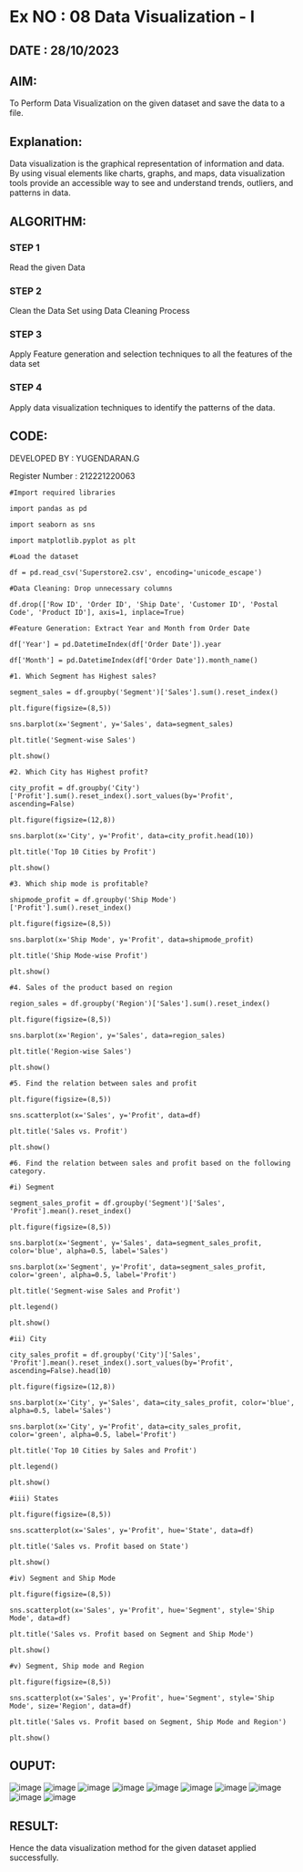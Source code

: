 # Ex NO : 08  Data Visualization - I

## DATE :  28/10/2023

## AIM:
To Perform Data Visualization on the given dataset and save the data to a file.

## Explanation:
Data visualization is the graphical representation of information and data. By using visual elements like charts, graphs, and maps, data visualization tools provide an accessible way to see and understand trends, outliers, and patterns in data.

## ALGORITHM:

### STEP 1
Read the given Data

### STEP 2
Clean the Data Set using Data Cleaning Process

### STEP 3
Apply Feature generation and selection techniques to all the features of the data set

### STEP 4
Apply data visualization techniques to identify the patterns of the data.

## CODE:

DEVELOPED BY : YUGENDARAN.G

Register Number : 212221220063
```
#Import required libraries

import pandas as pd

import seaborn as sns

import matplotlib.pyplot as plt

#Load the dataset

df = pd.read_csv('Superstore2.csv', encoding='unicode_escape')

#Data Cleaning: Drop unnecessary columns

df.drop(['Row ID', 'Order ID', 'Ship Date', 'Customer ID', 'Postal Code', 'Product ID'], axis=1, inplace=True)

#Feature Generation: Extract Year and Month from Order Date

df['Year'] = pd.DatetimeIndex(df['Order Date']).year

df['Month'] = pd.DatetimeIndex(df['Order Date']).month_name()

#1. Which Segment has Highest sales?

segment_sales = df.groupby('Segment')['Sales'].sum().reset_index()

plt.figure(figsize=(8,5))

sns.barplot(x='Segment', y='Sales', data=segment_sales)

plt.title('Segment-wise Sales')

plt.show()

#2. Which City has Highest profit?

city_profit = df.groupby('City')['Profit'].sum().reset_index().sort_values(by='Profit', ascending=False)

plt.figure(figsize=(12,8))

sns.barplot(x='City', y='Profit', data=city_profit.head(10))

plt.title('Top 10 Cities by Profit')

plt.show()

#3. Which ship mode is profitable?

shipmode_profit = df.groupby('Ship Mode')['Profit'].sum().reset_index()

plt.figure(figsize=(8,5))

sns.barplot(x='Ship Mode', y='Profit', data=shipmode_profit)

plt.title('Ship Mode-wise Profit')

plt.show()

#4. Sales of the product based on region

region_sales = df.groupby('Region')['Sales'].sum().reset_index()

plt.figure(figsize=(8,5))

sns.barplot(x='Region', y='Sales', data=region_sales)

plt.title('Region-wise Sales')

plt.show()

#5. Find the relation between sales and profit

plt.figure(figsize=(8,5))

sns.scatterplot(x='Sales', y='Profit', data=df)

plt.title('Sales vs. Profit')

plt.show()

#6. Find the relation between sales and profit based on the following category.

#i) Segment

segment_sales_profit = df.groupby('Segment')['Sales', 'Profit'].mean().reset_index()

plt.figure(figsize=(8,5))

sns.barplot(x='Segment', y='Sales', data=segment_sales_profit, color='blue', alpha=0.5, label='Sales')

sns.barplot(x='Segment', y='Profit', data=segment_sales_profit, color='green', alpha=0.5, label='Profit')

plt.title('Segment-wise Sales and Profit')

plt.legend()

plt.show()

#ii) City

city_sales_profit = df.groupby('City')['Sales', 'Profit'].mean().reset_index().sort_values(by='Profit', ascending=False).head(10)

plt.figure(figsize=(12,8))

sns.barplot(x='City', y='Sales', data=city_sales_profit, color='blue', alpha=0.5, label='Sales')

sns.barplot(x='City', y='Profit', data=city_sales_profit, color='green', alpha=0.5, label='Profit')

plt.title('Top 10 Cities by Sales and Profit')

plt.legend()

plt.show()

#iii) States

plt.figure(figsize=(8,5))

sns.scatterplot(x='Sales', y='Profit', hue='State', data=df)

plt.title('Sales vs. Profit based on State')

plt.show()

#iv) Segment and Ship Mode

plt.figure(figsize=(8,5))

sns.scatterplot(x='Sales', y='Profit', hue='Segment', style='Ship Mode', data=df)

plt.title('Sales vs. Profit based on Segment and Ship Mode')

plt.show()

#v) Segment, Ship mode and Region

plt.figure(figsize=(8,5))

sns.scatterplot(x='Sales', y='Profit', hue='Segment', style='Ship Mode', size='Region', data=df)

plt.title('Sales vs. Profit based on Segment, Ship Mode and Region')

plt.show()

```
## OUPUT:
![image](https://github.com/Yugendaran/ODD2023-Datascience-Ex-08/assets/128135616/e49637ae-6112-41ad-8939-703c8380b87b)
![image](https://github.com/Yugendaran/ODD2023-Datascience-Ex-08/assets/128135616/9b0ecef9-4669-4976-8044-81e5077aed68)
![image](https://github.com/Yugendaran/ODD2023-Datascience-Ex-08/assets/128135616/56abb071-28d0-4cc8-9c97-d6f7940c8fd0)
![image](https://github.com/Yugendaran/ODD2023-Datascience-Ex-08/assets/128135616/67eda029-247f-4730-be15-b08e0cd0bea4)
![image](https://github.com/Yugendaran/ODD2023-Datascience-Ex-08/assets/128135616/7243abdf-7bd3-4f1c-8f30-aac0baafd82b)
![image](https://github.com/Yugendaran/ODD2023-Datascience-Ex-08/assets/128135616/027cda51-6388-401a-83f0-bd518a24c109)
![image](https://github.com/Yugendaran/ODD2023-Datascience-Ex-08/assets/128135616/9dac0880-e104-4b34-b3d8-ccc1b30fd3aa)
![image](https://github.com/Yugendaran/ODD2023-Datascience-Ex-08/assets/128135616/3cfe6a03-f297-484c-9ce5-f6d91a192094)
![image](https://github.com/Yugendaran/ODD2023-Datascience-Ex-08/assets/128135616/f5e87522-a873-4690-8aa8-dbf241355f43)
![image](https://github.com/Yugendaran/ODD2023-Datascience-Ex-08/assets/128135616/6ffbd756-b321-49d8-94ed-9c2ff1452d80)


## RESULT:
Hence the data visualization method for the given dataset applied successfully.
